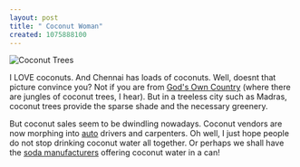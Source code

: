 ```yaml
--- 
layout: post
title: " Coconut Woman"
created: 1075888100
---
```

<img alt="Coconut Trees" src="/images/coco.jpg"></img>

I LOVE coconuts. And Chennai has loads of coconuts. Well, doesnt that picture convince you? Not if you are from <a href="http://www.kerala.com/">God's Own Country</a> (where there are jungles of coconut trees, I hear). But in a treeless city such as Madras, coconut trees provide the sparse shade and the necessary greenery. 

But coconut sales seem to be dwindling nowadays. Coconut vendors are now morphing into <a href="http://www.coltrane-electronics.com/tuktuk/images/india_02%20.jpg"> auto</a> drivers and carpenters. Oh well, I just hope people do not stop drinking coconut water all together. Or perhaps we shall have the <a href="http://www.coca-cola.com">soda manufacturers</a> offering coconut water in a can!
